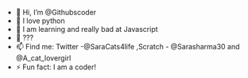 - 👋 Hi, I’m @Githubscoder
- 👀 I love python
- 🌱 I am learning and really bad at Javascript 
- 💞️ ???
- 📫 Find me: Twitter -@SaraCats4life ,Scratch - @Sarasharma30 and @A_cat_lovergirl
- ⚡ Fun fact: I am a coder!

